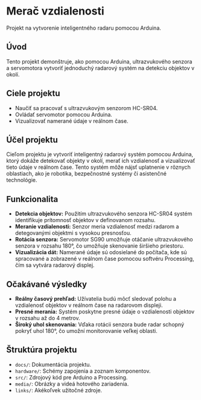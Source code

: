 # Merač vzdialenosti

Projekt na vytvorenie inteligentného radaru pomocou Arduina.

## Úvod

Tento projekt demonštruje, ako pomocou Arduina, ultrazvukového senzora a servomotora vytvoriť jednoduchý radarový systém na detekciu objektov v okolí.

## Ciele projektu

- Naučiť sa pracovať s ultrazvukovým senzorom HC-SR04.
- Ovládať servomotor pomocou Arduina.
- Vizualizovať namerané údaje v reálnom čase.

## Účel projektu

Cieľom projektu je vytvoriť inteligentný radarový systém pomocou Arduina, ktorý dokáže detekovať objekty v okolí, merať ich vzdialenosť a vizualizovať tieto údaje v reálnom čase. Tento systém môže nájsť uplatnenie v rôznych oblastiach, ako je robotika, bezpečnostné systémy či asistenčné technológie.

## Funkcionalita

- **Detekcia objektov:** Použitím ultrazvukového senzora HC-SR04 systém identifikuje prítomnosť objektov v definovanom rozsahu.
- **Meranie vzdialenosti:** Senzor meria vzdialenosť medzi radarom a detegovanými objektmi s vysokou presnosťou.
- **Rotácia senzora:** Servomotor SG90 umožňuje otáčanie ultrazvukového senzora v rozsahu 180°, čo umožňuje skenovanie širšieho priestoru.
- **Vizualizácia dát:** Namerané údaje sú odosielané do počítača, kde sú spracované a zobrazené v reálnom čase pomocou softvéru Processing, čím sa vytvára radarový displej.

## Očakávané výsledky

- **Reálny časový prehľad:** Užívatelia budú môcť sledovať polohu a vzdialenosť objektov v reálnom čase na radarovom displeji.
- **Presné merania:** Systém poskytne presné údaje o vzdialenosti objektov v rozsahu až do 4 metrov.
- **Široký uhol skenovania:** Vďaka rotácii senzora bude radar schopný pokryť uhol 180°, čo umožní monitorovanie veľkej oblasti.

## Štruktúra projektu

- `docs/`: Dokumentácia projektu.
- `hardware/`: Schémy zapojenia a zoznam komponentov.
- `src/`: Zdrojový kód pre Arduino a Processing.
- `media/`: Obrázky a videá hotového zariadenia.
- `links/`: Akékoľvek užitočné zdroje.
